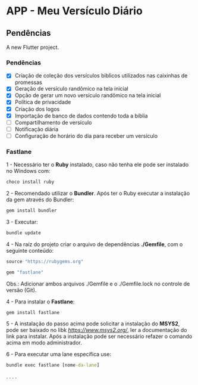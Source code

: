 # APP - Meu Versículo Diário
## Pendências

A new Flutter project.



### Pendências
- [x] Criação de coleção dos versículos biblicos utilizados nas caixinhas de promessas
- [x] Geração de versículo randômico na tela inicial
- [x] Opção de gerar um novo versículo randômico na tela inicial
- [x] Política de privacidade
- [x] Criação dos logos
- [x] Importação de banco de dados contendo toda a bíblia
- [ ] Compartilhamento de versículo
- [ ] Notificação diária
- [ ] Configuração de horário do dia para receber um versículo

### Fastlane

1 - Necessário ter o **Ruby** instalado, caso não tenha ele pode ser instalado no Windows com:
```cmd
choco install ruby
```

2 - Recomendado utilizar o **Bundler**. Após ter o Ruby executar a instalação da gem através do Bundler:
```cmd
gem install bundler
```
3 - Executar:
```cmd
bundle update
```

4 - Na raíz do projeto criar o arquivo de dependências **./Gemfile**, com o seguinte conteúdo:
```cmd
source "https://rubygems.org"

gem "fastlane"
```

Obs.: Adicionar ambos arquivos ./Gemfile e o ./Gemfile.lock no controle de versão (Git).

4 - Para instalar o **Fastlane**:
```cmd
gem install fastlane
```

5 - A instalação do passo acima pode solicitar a instalação do **MSYS2**, pode ser baixado no libk *https://www.msys2.org/*, ler a documentação do link para instalar. Após a instalação pode ser necessário refazer o comando acima em modo administrador.

6 - Para executar uma lane específica use:
```cmd
bundle exec fastlane [nome-da-lane]
```
.
.
.
.
